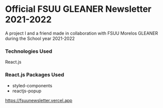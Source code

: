 # Official FSUU GLEANER Newsletter 2021-2022

A project I and a friend made in collaboration with FSUU Morelos GLEANER during the School year 2021-2022

### Technologies Used
React.js

### React.js Packages Used
* styled-components
* reactjs-popup

https://fsuunewsletter.vercel.app
